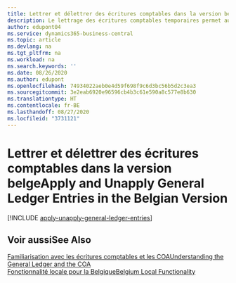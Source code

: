```yaml
---
title: Lettrer et délettrer des écritures comptables dans la version belge
description: Le lettrage des écritures comptables temporaires permet aux sociétés d'utiliser des comptes temporaires et de transfert dans la comptabilité. Les comptes temporaires et de transfert sont utilisés pour stocker les écritures comptables temporaires qui sont en attente d'un traitement ultérieur dans la comptabilité.
author: edupont04
ms.service: dynamics365-business-central
ms.topic: article
ms.devlang: na
ms.tgt_pltfrm: na
ms.workload: na
ms.search.keywords: ''
ms.date: 08/26/2020
ms.author: edupont
ms.openlocfilehash: 74934022aeb0e4d59f698f9c6d3bc56b5d2c3ea3
ms.sourcegitcommit: 3e2eab6920e96596cb4b3c61e590a8c577e8b630
ms.translationtype: HT
ms.contentlocale: fr-BE
ms.lasthandoff: 08/27/2020
ms.locfileid: "3731121"
---
```

# <a name="apply-and-unapply-general-ledger-entries-in-the-belgian-version"></a><span data-ttu-id="7d221-104">Lettrer et délettrer des écritures comptables dans la version belge</span><span class="sxs-lookup"><span data-stu-id="7d221-104">Apply and Unapply General Ledger Entries in the Belgian Version</span></span>

[!INCLUDE [apply-unapply-general-ledger-entries](../includes/BENL/apply-unapply-general-ledger-entries.md)]

## <a name="see-also"></a><span data-ttu-id="7d221-105">Voir aussi</span><span class="sxs-lookup"><span data-stu-id="7d221-105">See Also</span></span>

[<span data-ttu-id="7d221-106">Familiarisation avec les écritures comptables et les COA</span><span class="sxs-lookup"><span data-stu-id="7d221-106">Understanding the General Ledger and the COA</span></span>](../../finance-general-ledger.md)  
[<span data-ttu-id="7d221-107">Fonctionnalité locale pour la Belgique</span><span class="sxs-lookup"><span data-stu-id="7d221-107">Belgium Local Functionality</span></span>](belgium-local-functionality.md)
